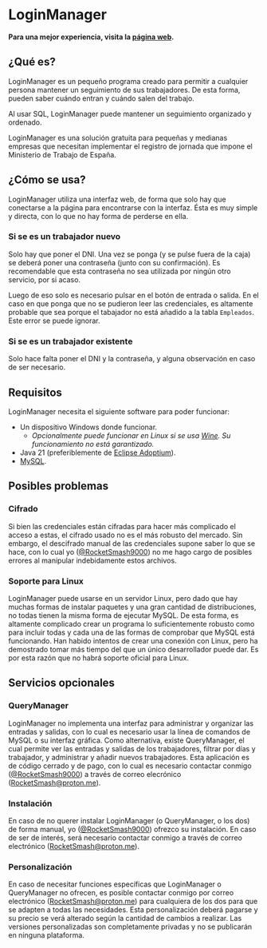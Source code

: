 # LoginManager

**Para una mejor experiencia, visita la [página web](https://rocketsmash9000.github.io/LoginManager/).**

## ¿Qué es?
LoginManager es un pequeño programa creado para permitir a cualquier persona mantener un seguimiento de sus trabajadores. De esta forma, pueden saber cuándo entran y cuándo salen del trabajo.

Al usar SQL, LoginManager puede mantener un seguimiento organizado y ordenado.

LoginManager es una solución gratuita para pequeñas y medianas empresas que necesitan implementar el registro de jornada que impone el Ministerio de Trabajo de España.

## ¿Cómo se usa?
LoginManager utiliza una interfaz web, de forma que solo hay que conectarse a la página para encontrarse con la interfaz. Ésta es muy simple y directa, con lo que no hay forma de perderse en ella.

### Si se es un trabajador nuevo
Solo hay que poner el DNI. Una vez se ponga (y se pulse fuera de la caja) se deberá poner una contraseña (junto con su confirmación). Es recomendable que esta contraseña no sea utilizada por ningún otro servicio, por si acaso.

Luego de eso solo es necesario pulsar en el botón de entrada o salida. En el caso en que ponga que no se pudieron leer las credenciales, es altamente probable que sea porque el tabajador no está añadido a la tabla `Empleados`. Este error se puede ignorar.

### Si se es un trabajador existente
Solo hace falta poner el DNI y la contraseña, y alguna observación en caso de ser necesario.

## Requisitos
LoginManager necesita el siguiente software para poder funcionar:
- Un dispositivo Windows donde funcionar.
  - *Opcionalmente puede funcionar en Linux si se usa [Wine](https://www.winehq.org/). Su funcionamiento no está garantizado.*
- Java 21 (preferiblemente de [Eclipse Adoptium](https://adoptium.net/es/temurin/releases?version=21&os=any&arch=any)).
- [MySQL](https://dev.mysql.com/).

## Posibles problemas
### Cifrado
Si bien las credenciales están cifradas para hacer más complicado el acceso a estas, el cifrado usado no es el más robusto del mercado. Sin embargo, el descifrado manual de las credenciales supone saber lo que se hace, con lo cual yo ([@RocketSmash9000](https://github.com/RocketSmash9000)) no me hago cargo de posibles errores al manipular indebidamente estos archivos.

### Soporte para Linux
LoginManager puede usarse en un servidor Linux, pero dado que hay muchas formas de instalar paquetes y una gran cantidad de distribuciones, no todas tienen la misma forma de ejecutar MySQL. De esta forma, es altamente complicado crear un programa lo suficientemente robusto como para incluir todas y cada una de las formas de comprobar que MySQL está funcionando. Han habido intentos de crear una conexión con Linux, pero ha demostrado tomar más tiempo del que un único desarrollador puede dar. Es por esta razón que no habrá soporte oficial para Linux.

## Servicios opcionales
### QueryManager
LoginManager no implementa una interfaz para administrar y organizar las entradas y salidas, con lo cual es necesario usar la línea de comandos de MySQL o su interfaz gráfica. Como alternativa, existe QueryManager, el cual permite ver las entradas y salidas de los trabajadores, filtrar por días y trabajador, y administrar y añadir nuevos trabajadores. Esta aplicación es de código cerrado y de pago, con lo cual es necesario contactar conmigo ([@RocketSmash9000](https://github.com/RocketSmash9000)) a través de correo elecrónico (RocketSmash@proton.me).

### Instalación
En caso de no querer instalar LoginManager (o QueryManager, o los dos) de forma manual, yo ([@RocketSmash9000](https://github.com/RocketSmash9000)) ofrezco su instalación. En caso de ser de interés, será necesario contactar conmigo a través de correo electrónico (RocketSmash@proton.me).

### Personalización
En caso de necesitar funciones específicas que LoginManager o QueryManager no ofrecen, es posible contactar conmigo por correo electrónico (RocketSmash@proton.me) para cualquiera de los dos para que se adapten a todas las necesidades. Esta personalización deberá pagarse y su precio se verá alterado según la cantidad de cambios a realizar. Las versiones personalizadas son completamente privadas y no se publicarán en ninguna plataforma.
